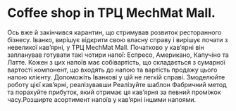 # Coffee shop in ТРЦ MechMat Mall. 

Ось вже й закінчився карантин, що стримував розвиток ресторанного бізнесу. Іванко, вирішує відкрити свою власну справу і вирішує почати з невеликої кав’ярні, у ТРЦ MechMat Mall. Початково у кав’ярні він запланував готувати такі чотири напої: Еспресо, Американо, Капучіно та Латте. Кожен з цих напоїв має собівартість, що складається з сумарної вартості компонент, що входять до напою та вартість продажу цього напою клієнту. Допоможіть Іванкові у цій не легкій справі. Змоделюйте роботу цієї кав’ярні, реалізувавши Реалізуйте шаблон Фабричний метод та порахуйте прибуток, який отримає ця кав’ярня за певний проміжок часу.Розширте асортимент напоїв у кав’ярні іншими напоями.
